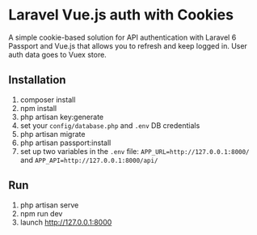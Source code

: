 # Laravel Vue.js auth with Cookies

A simple cookie-based solution for API authentication with Laravel 6 Passport and Vue.js that allows you to refresh and keep logged in. User auth data goes to Vuex store.

## Installation

1. composer install
2. npm install
3. php artisan key:generate
4. set your `config/database.php` and `.env` DB credentials
5. php artisan migrate
6. php artisan passport:install
7. set up two variables in the `.env` file: `APP_URL=http://127.0.0.1:8000/` and `APP_API=http://127.0.0.1:8000/api/`

## Run

1. php artisan serve
2. npm run dev
3. launch http://127.0.0.1:8000
